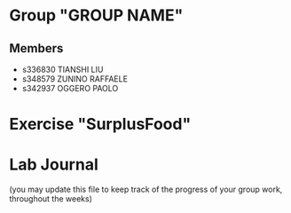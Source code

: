 # Group "GROUP NAME"

## Members
- s336830 TIANSHI LIU
- s348579 ZUNINO RAFFAELE
- s342937 OGGERO PAOLO

# Exercise "SurplusFood"

# Lab Journal

(you may update this file to keep track of the progress of your group work, throughout the weeks)
